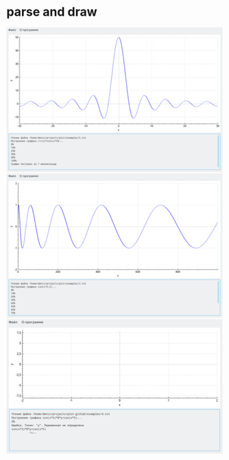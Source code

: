 # parse and draw

![o](https://github.com/dknvdenis/parse-and-draw/blob/master/img/1.png)
![t](https://github.com/dknvdenis/parse-and-draw/blob/master/img/2.png)
![error](https://github.com/dknvdenis/parse-and-draw/blob/master/img/error.png)
